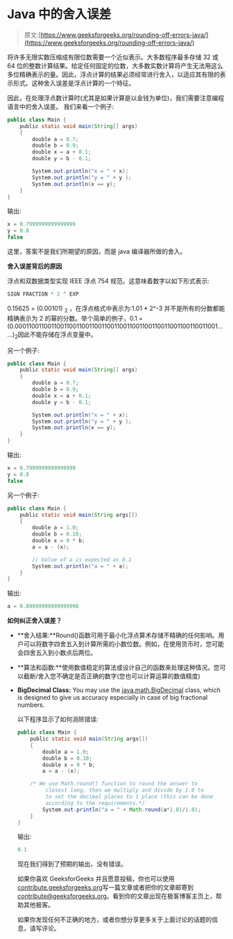 # Java 中的舍入误差

> 原文:[https://www.geeksforgeeks.org/rounding-off-errors-java/](https://www.geeksforgeeks.org/rounding-off-errors-java/)

将许多无限实数压缩成有限位数需要一个近似表示。大多数程序最多存储 32 或 64 位的整数计算结果。给定任何固定的位数，大多数实数计算将产生无法用这么多位精确表示的量。因此，浮点计算的结果必须经常进行舍入，以适应其有限的表示形式。这种舍入误差是浮点计算的一个特征。

因此，在处理浮点数计算时(尤其是如果计算是以金钱为单位)，我们需要注意编程语言中的舍入误差。
我们来看一个例子:

```java
public class Main {
    public static void main(String[] args)
    {
        double a = 0.7;
        double b = 0.9;
        double x = a + 0.1;
        double y = b - 0.1;

        System.out.println("x = " + x);
        System.out.println("y = " + y );
        System.out.println(x == y);
    }
}
```

输出:

```java
x = 0.7999999999999999
y = 0.8
false

```

这里，答案不是我们所期望的原因，而是 java 编译器所做的舍入。

 **舍入误差背后的原因**

浮点和双数据类型实现 IEEE 浮点 754 规范。这意味着数字以如下形式表示:

```java
SIGN FRACTION * 2 ^ EXP 
```

0.15625 = (0.00101) <sub>2</sub> ，在浮点格式中表示为:1.01 * 2^-3
并不是所有的分数都能精确表示为 2 的幂的分数。举个简单的例子，0.1 =(0.0001100110011001100110011001100110011001100110011001100110011001……)<sub>2</sub>因此不能存储在浮点变量中。

另一个例子:

```java
public class Main {
    public static void main(String[] args)
    {
        double a = 0.7;
        double b = 0.9;
        double x = a + 0.1;
        double y = b - 0.1;

        System.out.println("x = " + x);
        System.out.println("y = " + y );
        System.out.println(x == y);
    }
}
```

输出:

```java
x = 0.7999999999999999
y = 0.8
false

```

另一个例子:

```java
public class Main {
    public static void main(String args[])
    {
        double a = 1.0;
        double b = 0.10;
        double x = 9 * b;
        a = a - (x);

        // Value of a is expected as 0.1
        System.out.println("a = " + a);
    }
}
```

输出:

```java
a = 0.09999999999999998

```

**如何纠正舍入误差？** 

*   **舍入结果:**Round()函数可用于最小化浮点算术存储不精确的任何影响。用户可以将数字四舍五入到计算所需的小数位数。例如，在使用货币时，您可能会四舍五入到小数点后两位。
*   **算法和函数:**使用数值稳定的算法或设计自己的函数来处理这种情况。您可以截断/舍入您不确定是否正确的数字(您也可以计算运算的数值精度)
*   **BigDecimal Class:** You may use the [java.math.BigDecimal](http://docs.oracle.com/javase/1.5.0/docs/api/java/math/BigDecimal.html) class, which is designed to give us accuracy especially in case of big fractional numbers.

    以下程序显示了如何消除错误:

    ```java
    public class Main {
        public static void main(String args[])
        {
            double a = 1.0;
            double b = 0.10;
            double x = 9 * b;
            a = a - (x);

        /* We use Math.round() function to round the answer to
             closest long, then we multiply and divide by 1.0 to
             to set the decimal places to 1 place (this can be done
             according to the requirements.*/
            System.out.println("a = " + Math.round(a*1.0)/1.0);
        }
    }
    ```

    输出:

    ```java
    0.1
    ```

    现在我们得到了预期的输出，没有错误。

    如果你喜欢 GeeksforGeeks 并且愿意投稿，你也可以使用[contribute.geeksforgeeks.org](https://contribute.geeksforgeeks.org)写一篇文章或者把你的文章邮寄到 contribute@geeksforgeeks.org。看到你的文章出现在极客博客主页上，帮助其他极客。

    如果你发现任何不正确的地方，或者你想分享更多关于上面讨论的话题的信息，请写评论。